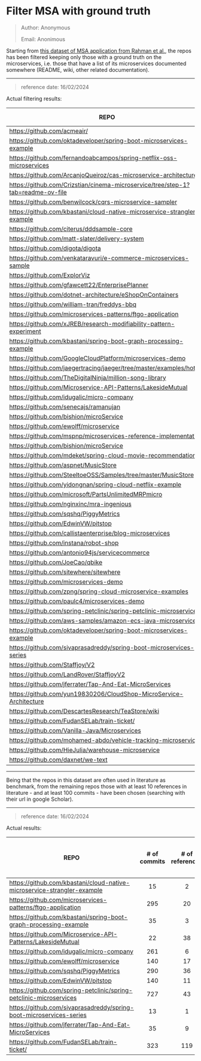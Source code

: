 # Filter MSA with ground truth

> Author: Anonymous
> 
> Email: Anonimous

Starting from [this dataset of MSA application from Rahman et al.](https://github.com/davidetaibi/Microservices_Project_List),
the repos has been filtered keeping only those with a ground truth on the microservices, i.e. those that have a list of
its microservices documented somewhere (README, wiki, other related documentation).

<hr>

> reference date: 16/02/2024

Actual filtering results: 

| REPO                                                                            | Ground truth |
|---------------------------------------------------------------------------------|:------------:|
| https://github.com/acmeair/                                                     |              |
| https://github.com/oktadeveloper/spring-boot-microservices-example              |              |
| https://github.com/fernandoabcampos/spring-netflix-oss-microservices            |              |
| https://github.com/ArcanjoQueiroz/cas-microservice-architecture                 |              |
| https://github.com/Crizstian/cinema-microservice/tree/step-1?tab=readme-ov-file |              |
| https://github.com/benwilcock/cqrs-microservice-sampler                         |              |
| https://github.com/kbastani/cloud-native-microservice-strangler-example         |   &#10003;   |
| https://github.com/citerus/dddsample-core                                       |              |
| https://github.com/matt-slater/delivery-system                                  |              |
| https://github.com/digota/digota                                                |              |
| https://github.com/venkataravuri/e-commerce-microservices-sample                |              |
| https://github.com/ExplorViz                                                    |              |
| https://github.com/gfawcett22/EnterprisePlanner                                 |              |
| https://github.com/dotnet-architecture/eShopOnContainers                        |              |
| https://github.com/william-tran/freddys-bbq                                     |              |
| https://github.com/microservices-patterns/ftgo-application                      |   &#10003;   |
| https://github.com/xJREB/research-modifiability-pattern-experiment              |              |
| https://github.com/kbastani/spring-boot-graph-processing-example                |   &#10003;   |
| https://github.com/GoogleCloudPlatform/microservices-demo                       |              |
| https://github.com/jaegertracing/jaeger/tree/master/examples/hotrod             |              |
| https://github.com/TheDigitalNinja/million-song-library                         |              |
| https://github.com/Microservice-API-Patterns/LakesideMutual                     |   &#10003;   |
| https://github.com/idugalic/micro-company                                       |   &#10003;   |
| https://github.com/senecajs/ramanujan                                           |              |
| https://github.com/bishion/microService                                         |              |
| https://github.com/ewolff/microservice                                          |   &#10003;   |
| https://github.com/mspnp/microservices-reference-implementation                 |              |
| https://github.com/bishion/microService                                         |              |
| https://github.com/mdeket/spring-cloud-movie-recommendation                     |              |
| https://github.com/aspnet/MusicStore                                            |              |
| https://github.com/SteeltoeOSS/Samples/tree/master/MusicStore                   |              |
| https://github.com/yidongnan/spring-cloud-netflix-example                       |              |
| https://github.com/microsoft/PartsUnlimitedMRPmicro                             |              |
| https://github.com/nginxinc/mra-ingenious                                       |              |
| https://github.com/sqshq/PiggyMetrics                                           |   &#10003;   |
| https://github.com/EdwinVW/pitstop                                              |   &#10003;   |
| https://github.com/callistaenterprise/blog-microservices                        |              |
| https://github.com/instana/robot-shop                                           |              |
| https://github.com/antonio94js/servicecommerce                                  |              |
| https://github.com/JoeCao/qbike                                                 |              |
| https://github.com/sitewhere/sitewhere                                          |              |
| https://github.com/microservices-demo                                           |              |
| https://github.com/zpng/spring-cloud-microservice-examples                      |              |
| https://github.com/paulc4/microservices-demo                                    |              |
| https://github.com/spring-petclinic/spring-petclinic-microservices              |   &#10003;   |
| https://github.com/aws-samples/amazon-ecs-java-microservices                    |              |
| https://github.com/oktadeveloper/spring-boot-microservices-example              |              |
| https://github.com/sivaprasadreddy/spring-boot-microservices-series             |   &#10003;   |
| https://github.com/Staffjoy/V2                                                  |              |
| https://github.com/LandRover/StaffjoyV2                                         |              |
| https://github.com/jferrater/Tap-And-Eat-MicroServices                          |   &#10003;   |
| https://github.com/yun19830206/CloudShop-MicroService-Architecture              |              |
| https://github.com/DescartesResearch/TeaStore/wiki                              |              |
| https://github.com/FudanSELab/train-ticket/                                     |   &#10003;   |
| https://github.com/Vanilla-Java/Microservices                                   |              |
| https://github.com/mohamed-abdo/vehicle-tracking-microservices                  |              |
| https://github.com/HieJulia/warehouse-microservice                              |              |
| https://github.com/daxnet/we-text                                               |              |

<hr>

Being that the repos in this dataset are often used in literature as benchmark, from the remaining repos those with at 
least 10 references in literature - and at least 100 commits - have been chosen (searching with their url in google 
Scholar).

<hr>

> reference date: 16/02/2024

Actual results: 

| REPO                                                                            | # of commits | # of references | \>10 ref and \>200 commits \? |
|---------------------------------------------------------------------------------|:------------:|:---------------:|:-----------------------------:|
| https://github.com/kbastani/cloud-native-microservice-strangler-example         |      15      |        2        |                               |
| https://github.com/microservices-patterns/ftgo-application                      |     295      |       20        |           &#10003;            |
| https://github.com/kbastani/spring-boot-graph-processing-example                |      35      |        3        |                               |
| https://github.com/Microservice-API-Patterns/LakesideMutual                     |      22      |       38        |                               |
| https://github.com/idugalic/micro-company                                       |     261      |        6        |                               |
| https://github.com/ewolff/microservice                                          |     140      |       17        |           &#10003;            |
| https://github.com/sqshq/PiggyMetrics                                           |     290      |       36        |           &#10003;            |
| https://github.com/EdwinVW/pitstop                                              |     140      |       11        |           &#10003;            |
| https://github.com/spring-petclinic/spring-petclinic-microservices              |     727      |       43        |           &#10003;            |
| https://github.com/sivaprasadreddy/spring-boot-microservices-series             |      13      |        1        |                               |
| https://github.com/jferrater/Tap-And-Eat-MicroServices                          |      35      |        9        |                               |
| https://github.com/FudanSELab/train-ticket/                                     |     323      |       119       |           &#10003;            |
